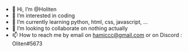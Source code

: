 - 👋 Hi, I’m @Holiten
- 👀 I’m interested in coding
- 🌱 I’m currently learning python, html, css, javascript, ...
- 💞️ I’m looking to collaborate on nothing actually
- 📫 How to reach me by email on hamiccc@gmail.com or on Discord : Oliten#5673

<!---
Holiten/Holiten is a ✨ special ✨ repository because its `README.md` (this file) appears on your GitHub profile.
You can click the Preview link to take a look at your changes.
--->
